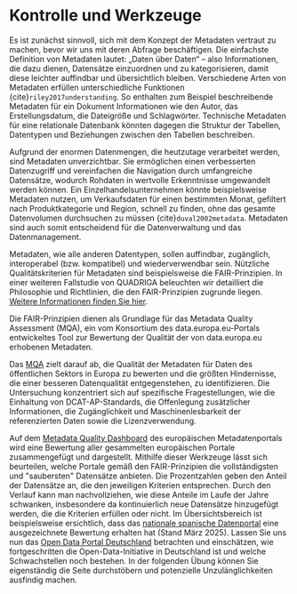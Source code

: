 # Kontrolle und Werkzeuge
Es ist zunächst sinnvoll, sich mit dem Konzept der Metadaten vertraut zu machen, bevor wir uns mit deren Abfrage beschäftigen. Die einfachste Definition von Metadaten lautet: „Daten über Daten“ – also Informationen, die dazu dienen, Datensätze einzuordnen und zu kategorisieren, damit diese leichter auffindbar und übersichtlich bleiben. Verschiedene Arten von Metadaten erfüllen unterschiedliche Funktionen {cite}`riley2017understanding`. So enthalten zum Beispiel beschreibende Metadaten für ein Dokument Informationen wie den Autor, das Erstellungsdatum, die Dateigröße und Schlagwörter. Technische Metadaten für eine relationale Datenbank könnten dagegen die Struktur der Tabellen, Datentypen und Beziehungen zwischen den Tabellen beschreiben.

Aufgrund der enormen Datenmengen, die heutzutage verarbeitet werden, sind Metadaten unverzichtbar. Sie ermöglichen einen verbesserten Datenzugriff und vereinfachen die Navigation durch umfangreiche Datensätze, wodurch Rohdaten in wertvolle Erkenntnisse umgewandelt werden können.
Ein Einzelhandelsunternehmen könnte beispielsweise Metadaten nutzen, um Verkaufsdaten für einen bestimmten Monat, gefiltert nach Produktkategorie und Region, schnell zu finden, ohne das gesamte Datenvolumen durchsuchen zu müssen {cite}`duval2002metadata`. Metadaten sind auch somit entscheidend für die Datenverwaltung und das Datenmanagement.

Metadaten, wie alle anderen Datentypen, sollen auffindbar, zugänglich, interoperabel (bzw. kompatibel) und wiederverwendbar sein. Nützliche Qualitätskriterien für Metadaten sind beispielsweise die FAIR-Prinzipien. In einer weiteren Fallstudie von QUADRIGA beleuchten wir detailliert die Philosophie und Richtlinien, die den FAIR-Prinzipien zugrunde liegen. [Weitere Informationen finden Sie hier](https://quadriga-dk.github.io/Tabelle-Fallstudie-1/Markdown/06_FairPrinzipien.html).

Die FAIR-Prinzipien dienen als Grundlage für das Metadata Quality Assessment (MQA), ein vom Konsortium des data.europa.eu-Portals entwickeltes Tool zur Bewertung der Qualität der von data.europa.eu erhobenen Metadaten.

Das [MQA](https://data.europa.eu/mqa/methodology?locale=de) zielt darauf ab, die Qualität der Metadaten für Daten des öffentlichen Sektors in Europa zu bewerten und die größten Hindernisse, die einer besseren Datenqualität entgegenstehen, zu identifizieren. Die Untersuchung konzentriert sich auf spezifische Fragestellungen, wie die Einhaltung von DCAT-AP-Standards, die Offenlegung zusätzlicher Informationen, die Zugänglichkeit und Maschinenlesbarkeit der referenzierten Daten sowie die Lizenzverwendung.

Auf dem [Metadata Quality Dashboard](https://data.europa.eu/mqa/?locale=de) des europäischen Metadatenportals wird eine Bewertung aller gesammelten europäischen Portale zusammengefügt und dargestellt. Mithilfe dieser Werkzeuge lässt sich beurteilen, welche Portale gemäß den FAIR-Prinzipien die vollständigsten und "saubersten" Datensätze anbieten. Die Prozentzahlen geben den Anteil der Datensätze an, die den jeweiligen Kriterien entsprechen. Durch den Verlauf kann man nachvollziehen, wie diese Anteile im Laufe der Jahre schwanken, insbesondere da kontinuierlich neue Datensätze hinzugefügt werden, die die Kriterien erfüllen oder nicht. Im Übersichtsbereich ist beispielsweise ersichtlich, dass das [nationale spanische Datenportal](https://data.europa.eu/mqa/catalogues/yoda/?locale=de) eine ausgezeichnete Bewertung erhalten hat (Stand März 2025). 
Lassen Sie uns nun das [Open Data Portal Deutschland](https://data.europa.eu/mqa/catalogues/govdata/?locale=de) betrachten und einschätzen, wie fortgeschritten die Open-Data-Initiative in Deutschland ist und welche Schwachstellen noch bestehen. In der folgenden Übung können Sie eigenständig die Seite durchstöbern und potenzielle Unzulänglichkeiten ausfindig machen.

